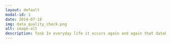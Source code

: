 ```yaml
---
layout: default
modal-id: 1
date: 2014-07-18
img: data_quality_check.png
alt: image-alt
description: Task In everyday life it occurs again and again that database dumps are delivered as CSV files. Problem It is frequently noticed that the quality of the data is insufficient, resulting in time-consuming and manual data cleansing. Solution An on-prem application was developed that uses python as a rule engine for data quality checks and Excel as an input and output tool. An Excel template is used as input, which is filled and parameterized with rules to be validated. The execution of the rule engine then loads the defined rules, executes them on the data in the CSV file and generates an Excel file as output. In the Excel file, cells that do not match the defined rules are marked and a comment of the specific rule violation is added. Learning Providing rules with the possibility of parameterization so that users have maximum flexibility to perform all quality checks in an automated way.
---
```

